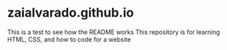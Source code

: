 # zaialvarado.github.io
This is a test to see how the README works
This repository is for learning HTML, CSS, and how to code for a website
